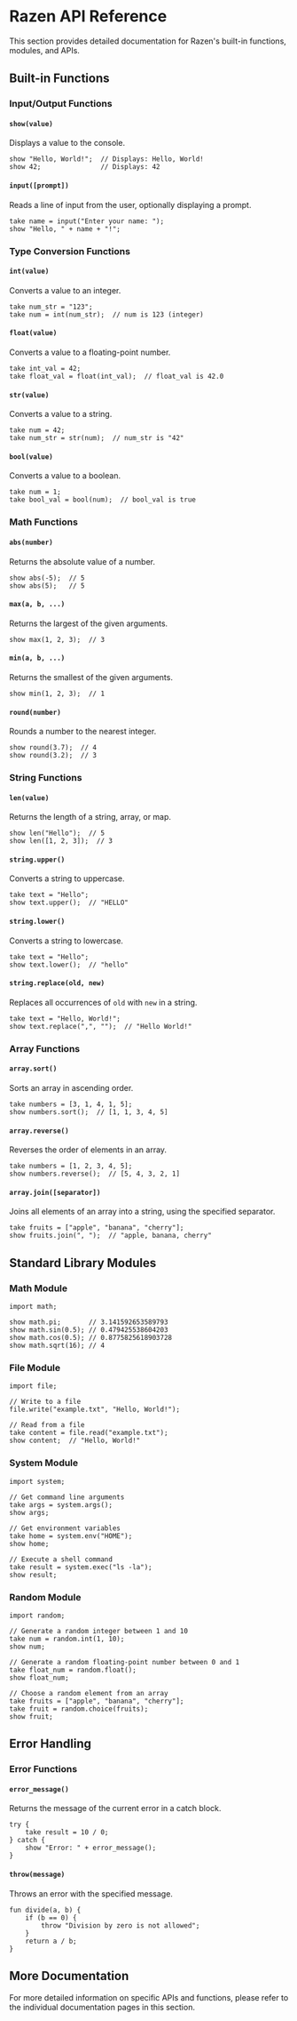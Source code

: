 # Razen API Reference

This section provides detailed documentation for Razen's built-in functions, modules, and APIs.

## Built-in Functions

### Input/Output Functions

#### `show(value)`
Displays a value to the console.

```razen
show "Hello, World!";  // Displays: Hello, World!
show 42;               // Displays: 42
```

#### `input([prompt])`
Reads a line of input from the user, optionally displaying a prompt.

```razen
take name = input("Enter your name: ");
show "Hello, " + name + "!";
```

### Type Conversion Functions

#### `int(value)`
Converts a value to an integer.

```razen
take num_str = "123";
take num = int(num_str);  // num is 123 (integer)
```

#### `float(value)`
Converts a value to a floating-point number.

```razen
take int_val = 42;
take float_val = float(int_val);  // float_val is 42.0
```

#### `str(value)`
Converts a value to a string.

```razen
take num = 42;
take num_str = str(num);  // num_str is "42"
```

#### `bool(value)`
Converts a value to a boolean.

```razen
take num = 1;
take bool_val = bool(num);  // bool_val is true
```

### Math Functions

#### `abs(number)`
Returns the absolute value of a number.

```razen
show abs(-5);  // 5
show abs(5);   // 5
```

#### `max(a, b, ...)`
Returns the largest of the given arguments.

```razen
show max(1, 2, 3);  // 3
```

#### `min(a, b, ...)`
Returns the smallest of the given arguments.

```razen
show min(1, 2, 3);  // 1
```

#### `round(number)`
Rounds a number to the nearest integer.

```razen
show round(3.7);  // 4
show round(3.2);  // 3
```

### String Functions

#### `len(value)`
Returns the length of a string, array, or map.

```razen
show len("Hello");  // 5
show len([1, 2, 3]);  // 3
```

#### `string.upper()`
Converts a string to uppercase.

```razen
take text = "Hello";
show text.upper();  // "HELLO"
```

#### `string.lower()`
Converts a string to lowercase.

```razen
take text = "Hello";
show text.lower();  // "hello"
```

#### `string.replace(old, new)`
Replaces all occurrences of `old` with `new` in a string.

```razen
take text = "Hello, World!";
show text.replace(",", "");  // "Hello World!"
```

### Array Functions

#### `array.sort()`
Sorts an array in ascending order.

```razen
take numbers = [3, 1, 4, 1, 5];
show numbers.sort();  // [1, 1, 3, 4, 5]
```

#### `array.reverse()`
Reverses the order of elements in an array.

```razen
take numbers = [1, 2, 3, 4, 5];
show numbers.reverse();  // [5, 4, 3, 2, 1]
```

#### `array.join([separator])`
Joins all elements of an array into a string, using the specified separator.

```razen
take fruits = ["apple", "banana", "cherry"];
show fruits.join(", ");  // "apple, banana, cherry"
```

## Standard Library Modules

### Math Module

```razen
import math;

show math.pi;       // 3.141592653589793
show math.sin(0.5); // 0.479425538604203
show math.cos(0.5); // 0.8775825618903728
show math.sqrt(16); // 4
```

### File Module

```razen
import file;

// Write to a file
file.write("example.txt", "Hello, World!");

// Read from a file
take content = file.read("example.txt");
show content;  // "Hello, World!"
```

### System Module

```razen
import system;

// Get command line arguments
take args = system.args();
show args;

// Get environment variables
take home = system.env("HOME");
show home;

// Execute a shell command
take result = system.exec("ls -la");
show result;
```

### Random Module

```razen
import random;

// Generate a random integer between 1 and 10
take num = random.int(1, 10);
show num;

// Generate a random floating-point number between 0 and 1
take float_num = random.float();
show float_num;

// Choose a random element from an array
take fruits = ["apple", "banana", "cherry"];
take fruit = random.choice(fruits);
show fruit;
```

## Error Handling

### Error Functions

#### `error_message()`
Returns the message of the current error in a catch block.

```razen
try {
    take result = 10 / 0;
} catch {
    show "Error: " + error_message();
}
```

#### `throw(message)`
Throws an error with the specified message.

```razen
fun divide(a, b) {
    if (b == 0) {
        throw "Division by zero is not allowed";
    }
    return a / b;
}
```

## More Documentation

For more detailed information on specific APIs and functions, please refer to the individual documentation pages in this section.
